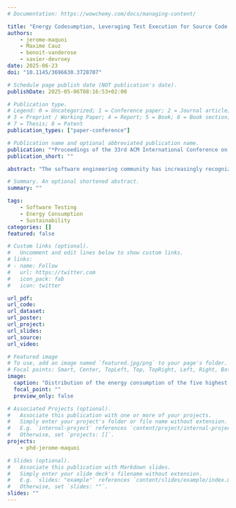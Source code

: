 ```yaml
---
# Documentation: https://wowchemy.com/docs/managing-content/

title: "Energy Codesumption, Leveraging Test Execution for Source Code Energy Consumption Analysis"
authors: 
    - jerome-maquoi
    - Maxime Cauz
    - benoit-vanderose
    - xavier-devroey
date: 2025-06-23
doi: "10.1145/3696630.3728707"

# Schedule page publish date (NOT publication's date).
publishDate: 2025-05-06T08:16:53+02:00

# Publication type.
# Legend: 0 = Uncategorized; 1 = Conference paper; 2 = Journal article;
# 3 = Preprint / Working Paper; 4 = Report; 5 = Book; 6 = Book section;
# 7 = Thesis; 8 = Patent
publication_types: ["paper-conference"]

# Publication name and optional abbreviated publication name.
publication: "*Proceedings of the 33rd ACM International Conference on the Foundations of Software Engineering (FSE Companion ’25)*"
publication_short: ""

abstract: "The software engineering community has increasingly recognized sustainability as a key research area. However, developers often have limited knowledge of effective strategies to reduce software energy consumption. To address this, we analyze energy consumption in software execution, aiming to raise developer awareness by linking energy consumption with each line of code. We rely on unit test executions to identify energy-intensive executions and manually analyze five hot and five cold spots to identify potentially energy-intensive source code constructs. Our findings suggest a link between the energy consumption of the source code and the number of objects’ attributes created within that code. These results lay the groundwork for further analysis of the relationship between object instantiation and energy consumption in Java."

# Summary. An optional shortened abstract.
summary: ""

tags: 
    - Software Testing
    - Energy Consumption
    - Sustainability
categories: []
featured: false

# Custom links (optional).
#   Uncomment and edit lines below to show custom links.
# links:
# - name: Follow
#   url: https://twitter.com
#   icon_pack: fab
#   icon: twitter

url_pdf: 
url_code:
url_dataset: 
url_poster:
url_project:
url_slides:
url_source:
url_video:

# Featured image
# To use, add an image named `featured.jpg/png` to your page's folder. 
# Focal points: Smart, Center, TopLeft, Top, TopRight, Left, Right, BottomLeft, Bottom, BottomRight.
image:
  caption: "Distribution of the energy consumption of the five highest and five lowest CT of the Spring Boot and Spoon."
  focal_point: ""
  preview_only: false

# Associated Projects (optional).
#   Associate this publication with one or more of your projects.
#   Simply enter your project's folder or file name without extension.
#   E.g. `internal-project` references `content/project/internal-project/index.md`.
#   Otherwise, set `projects: []`.
projects: 
    - phd-jerome-maquoi

# Slides (optional).
#   Associate this publication with Markdown slides.
#   Simply enter your slide deck's filename without extension.
#   E.g. `slides: "example"` references `content/slides/example/index.md`.
#   Otherwise, set `slides: ""`.
slides: ""
---
```

